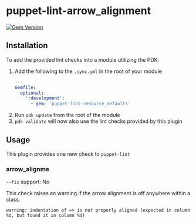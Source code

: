 # puppet-lint-arrow_alignment

[![Gem Version](https://badge.fury.io/rb/puppet-lint-arrow_alignment.svg)](https://badge.fury.io/rb/puppet-lint-arrow_alignment)

## Installation
To add the provided lint checks into a module utilizing the PDK:

1. Add the following to the `.sync.yml` in the root of your module
   ``` yaml
   ---
   Gemfile:
     optional:
       ':development':
         - gem: 'puppet-lint-resource_defaults'
   ```
2. Run `pdk update` from the root of the module
3. `pdk validate` will now also use the lint checks provided by this plugin

## Usage
This plugin provides one new check to `puppet-lint`

### **arrow_alignme**
`--fix` support: No

This check raises an warning if the arrow alignment is off anywhere within a class.
```
warning: indentation of => is not properly aligned (expected in column %d, but found it in column %d)
```
